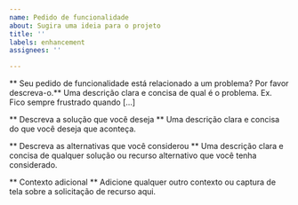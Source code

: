 ```yaml
---
name: Pedido de funcionalidade
about: Sugira uma ideia para o projeto
title: ''
labels: enhancement
assignees: ''

---
```


** Seu pedido de funcionalidade está relacionado a um problema? Por favor descreva-o.**
Uma descrição clara e concisa de qual é o problema. Ex. Fico sempre frustrado quando [...]

** Descreva a solução que você deseja **
Uma descrição clara e concisa do que você deseja que aconteça.

** Descreva as alternativas que você considerou **
Uma descrição clara e concisa de qualquer solução ou recurso alternativo que você tenha considerado.

** Contexto adicional **
Adicione qualquer outro contexto ou captura de tela sobre a solicitação de recurso aqui.
